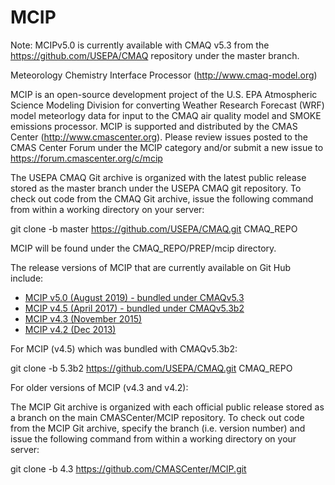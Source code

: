 MCIP
====

Note: MCIPv5.0 is currently available with CMAQ v5.3 from the https://github.com/USEPA/CMAQ repository under the master branch.

Meteorology Chemistry Interface Processor (http://www.cmaq-model.org)

MCIP is an open-source development project of the U.S. EPA Atmospheric Science Modeling Division for converting Weather Research Forecast (WRF) model meteorlogy data for input to the CMAQ air quality model and SMOKE emissions processor. MCIP is supported and distributed by the CMAS Center (http://www.cmascenter.org).  Please review issues posted to the CMAS Center Forum under the MCIP category and/or submit a new issue to https://forum.cmascenter.org/c/mcip

The USEPA CMAQ Git archive is organized with the latest public release stored as the master branch under the USEPA CMAQ git repository. To check out code from the CMAQ Git archive, issue the following command from within a working directory on your server:

git clone -b master https://github.com/USEPA/CMAQ.git CMAQ_REPO

MCIP will be found under the CMAQ_REPO/PREP/mcip directory.

The release versions of MCIP that are currently available on Git Hub include:

* [MCIP v5.0 (August 2019) - bundled under CMAQv5.3](https://github.com/USEPA/CMAQ)
* [MCIP v4.5 (April 2017) - bundled under CMAQv5.3b2](https://github.com/USEPA/CMAQ/tree/5.3.b2)
* [MCIP v4.3 (November 2015)](https://github.com/CMASCenter/MCIP/tree/4.3)
* [MCIP v4.2 (Dec 2013)](https://github.com/CMASCenter/MCIP/tree/4.2)

For MCIP (v4.5) which was bundled with CMAQv5.3b2:

git clone -b 5.3b2 https://github.com/USEPA/CMAQ.git CMAQ_REPO

For older versions of MCIP (v4.3 and v4.2):

The MCIP Git archive is organized with each official public release stored as a branch on the main CMASCenter/MCIP repository. To check out code from the MCIP Git archive, specify the branch (i.e. version number) and issue the following command from within a working directory on your server:

git clone -b 4.3 https://github.com/CMASCenter/MCIP.git

